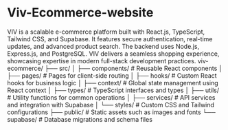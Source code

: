 # Viv-Ecommerce-website
 VIV is a scalable e-commerce platform built with React.js, TypeScript, Tailwind CSS, and Supabase. It features secure authentication, real-time updates, and advanced product search. The backend uses Node.js, Express.js, and PostgreSQL. VIV delivers a seamless shopping experience, showcasing expertise in modern full-stack development practices.
viv-ecommerce/
├── src/
│   ├── components/     # Reusable React components
│   ├── pages/          # Pages for client-side routing
│   ├── hooks/          # Custom React hooks for business logic
│   ├── context/        # Global state management using React context
│   ├── types/          # TypeScript interfaces and types
│   ├── utils/          # Utility functions for common operations
│   ├── services/       # API services and integration with Supabase
│   └── styles/         # Custom CSS and Tailwind configurations
├── public/             # Static assets such as images and fonts
└── supabase/           # Database migrations and schema files
